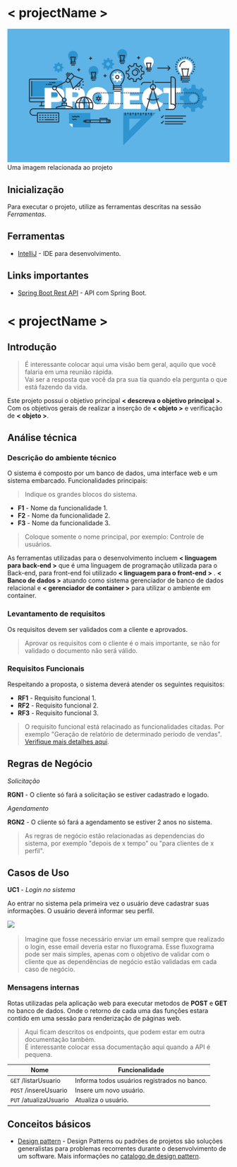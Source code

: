# < projectName >
<fig>
<img src="project_ex.jpg" alt="Uma imagem relacionada ao projeto">
<figcaption>Uma imagem relacionada ao projeto</figcaption>
</fig>

## Inicialização
Para executar o projeto, utilize as ferramentas descritas na sessão *Ferramentas*.

## Ferramentas
* [IntelliJ](https://www.jetbrains.com/idea/) - IDE para desenvolvimento.

## Links importantes
* [Spring Boot Rest API](https://medium.com/better-programming/building-a-spring-boot-rest-api-a-php-developers-view-part-i-6add2e794646) -  API com Spring Boot.

# < projectName >

## Introdução

> É interessante colocar aqui uma visão bem geral, aquilo que você falaria em uma reunião rápida.  
> Vai ser a resposta que você da pra sua tia quando ela pergunta o que está fazendo da vida.

Este projeto possui o objetivo principal **< descreva o objetivo principal >**.  
Com os objetivos gerais de realizar a inserção de **< objeto >** e verificação de **< objeto >**. 

## Análise técnica

### Descrição do ambiente técnico

O sistema é composto por um banco de dados, uma interface web e um sistema embarcado. Funcionalidades principais:
> Indique os grandes blocos do sistema.

* **F1** - Nome da funcionalidade 1.
* **F2** - Nome da funcionalidade 2.
* **F3** - Nome da funcionalidade 3.
> Coloque somente o nome principal, por exemplo: Controle de usuários.

As ferramentas utilizadas para o desenvolvimento incluem **< linguagem para back-end >** que é uma linguagem de programação utilizada para o Back-end, para front-end foi utilizado **< linguagem para o front-end >** . **< Banco de dados >** atuando como sistema gerenciador de banco de dados relacional e **< gerenciador de container >** para utilizar o ambiente em container.

### Levantamento de requisitos  
Os requisitos devem ser validados com a cliente e aprovados.
> Aprovar os requisitos com o cliente é o mais importante, se não for validado o documento não será válido.

### Requisitos Funcionais
Respeitando a proposta, o sistema deverá atender os seguintes requisitos:

* **RF1** - Requisito funcional 1.
* **RF2** - Requisito funcional 2.
* **RF3** - Requisito funcional 3.

> O requisito funcional está relacinado as funcionalidades citadas. Por exemplo "Geração de relatório de determinado período de vendas". [Verifique mais detalhes aqui](https://codificar.com.br/requisitos-funcionais-nao-funcionais/).

## Regras de Negócio

_Solicitação_  

**RGN1** -  O cliente só fará a solicitação se estiver cadastrado e logado.  

_Agendamento_  

**RGN2** - O cliente só fará a agendamento se estiver 2 anos no sistema.   

> As regras de negócio estão relacionadas as dependencias do sistema, por exemplo "depois de x tempo" ou "para clientes de x perfil".

## Casos de Uso

**UC1** - *Login no sistema*

Ao entrar no sistema pela primeira vez o usuário deve cadastrar suas informações. O usuário deverá informar seu perfil.

<img src="https://d2slcw3kip6qmk.cloudfront.net/marketing/pages/chart/examples/flowchart-templates/system-flowchart.svg">

> Imagine que fosse necessário enviar um email sempre que realizado o login, esse email deveria estar no fluxograma. Esse fluxograma pode ser mais simples, apenas com o objetivo de validar com o cliente que as dependências de negócio estão validadas em cada caso de negócio.

### Mensagens internas

Rotas utilizadas pela aplicação web para executar metodos de **POST** e **GET** no banco de dados. Onde o retorno de cada uma das funções estara contido em uma sessão para renderização de páginas web.

> Aqui ficam descritos os endpoints, que podem estar em outra documentação também.  
> É interessante colocar essa documentação aqui quando a API é pequena.

| Nome | Funcionalidade|
|------|--------------|
|```GET``` /listarUsuario|Informa todos usuários registrados no banco.|
|```POST``` /insereUsuario|Insere um novo usuário.|
|```PUT``` /atualizaUsuario|Atualiza o usuário.|

## Conceitos básicos
* [Design pattern](https://www.opus-software.com.br/design-patterns/) - Design Patterns ou padrões de projetos são soluções generalistas para problemas recorrentes durante o desenvolvimento de um software. Mais informações no [catalogo de design pattern](https://refactoring.guru/design-patterns). 
